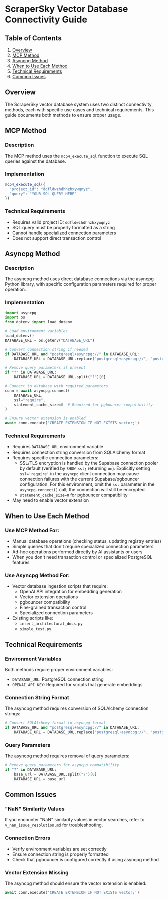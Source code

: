 # ScraperSky Vector Database Connectivity Guide

## Table of Contents
1. [Overview](#overview)
2. [MCP Method](#mcp-method)
3. [Asyncpg Method](#asyncpg-method)
4. [When to Use Each Method](#when-to-use-each-method)
5. [Technical Requirements](#technical-requirements)
6. [Common Issues](#common-issues)

## Overview

The ScraperSky vector database system uses two distinct connectivity methods, each with specific use cases and technical requirements. This guide documents both methods to ensure proper usage.

## MCP Method

### Description
The MCP method uses the `mcp4_execute_sql` function to execute SQL queries against the database.

### Implementation

```javascript
mcp4_execute_sql({
  "project_id": "ddfldwzhdhhzhxywqnyz",
  "query": "YOUR SQL QUERY HERE"
})
```

### Technical Requirements
- Requires valid project ID: `ddfldwzhdhhzhxywqnyz`
- SQL query must be properly formatted as a string
- Cannot handle specialized connection parameters
- Does not support direct transaction control

## Asyncpg Method

### Description
The asyncpg method uses direct database connections via the asyncpg Python library, with specific configuration parameters required for proper operation.

### Implementation

```python
import asyncpg
import os
from dotenv import load_dotenv

# Load environment variables
load_dotenv()
DATABASE_URL = os.getenv("DATABASE_URL")

# Convert connection string if needed
if DATABASE_URL and "postgresql+asyncpg://" in DATABASE_URL:
    DATABASE_URL = DATABASE_URL.replace("postgresql+asyncpg://", "postgresql://")

# Remove query parameters if present
if "?" in DATABASE_URL:
    DATABASE_URL = DATABASE_URL.split("?")[0]

# Connect to database with required parameters
conn = await asyncpg.connect(
    DATABASE_URL,
    ssl="require",
    statement_cache_size=0  # Required for pgbouncer compatibility
)

# Ensure vector extension is enabled
await conn.execute('CREATE EXTENSION IF NOT EXISTS vector;')
```

### Technical Requirements
- Requires `DATABASE_URL` environment variable
- Requires connection string conversion from SQLAlchemy format
- Requires specific connection parameters:
  - SSL/TLS encryption is handled by the Supabase connection pooler by default (verified by `SHOW ssl;` returning `on`). Explicitly setting `ssl='require'` in the `asyncpg` client connection may cause connection failures with the current Supabase/pgbouncer configuration. For this environment, omit the `ssl` parameter in the `asyncpg.connect()` call; the connection will still be encrypted.
  - `statement_cache_size=0` for pgbouncer compatibility
- May need to enable vector extension

## When to Use Each Method

### Use MCP Method For:
- Manual database operations (checking status, updating registry entries)
- Simple queries that don't require specialized connection parameters
- Ad-hoc operations performed directly by AI assistants or users
- When you don't need transaction control or specialized PostgreSQL features

### Use Asyncpg Method For:
- Vector database ingestion scripts that require:
  - OpenAI API integration for embedding generation
  - Vector extension operations
  - pgbouncer compatibility
  - Fine-grained transaction control
  - Specialized connection parameters
- Existing scripts like:
  - `insert_architectural_docs.py`
  - `simple_test.py`

## Technical Requirements

### Environment Variables
Both methods require proper environment variables:
- `DATABASE_URL`: PostgreSQL connection string
- `OPENAI_API_KEY`: Required for scripts that generate embeddings

### Connection String Format
The asyncpg method requires conversion of SQLAlchemy connection strings:
```python
# Convert SQLAlchemy format to asyncpg format
if DATABASE_URL and "postgresql+asyncpg://" in DATABASE_URL:
    DATABASE_URL = DATABASE_URL.replace("postgresql+asyncpg://", "postgresql://")
```

### Query Parameters
The asyncpg method requires removal of query parameters:
```python
# Remove query parameters for asyncpg compatibility
if "?" in DATABASE_URL:
    base_url = DATABASE_URL.split("?")[0]
    DATABASE_URL = base_url
```

## Common Issues

### "NaN" Similarity Values
If you encounter "NaN" similarity values in vector searches, refer to `v_nan_issue_resolution.md` for troubleshooting.

### Connection Errors
- Verify environment variables are set correctly
- Ensure connection string is properly formatted
- Check that pgbouncer is configured correctly if using asyncpg method

### Vector Extension Missing
The asyncpg method should ensure the vector extension is enabled:
```python
await conn.execute('CREATE EXTENSION IF NOT EXISTS vector;')
```
